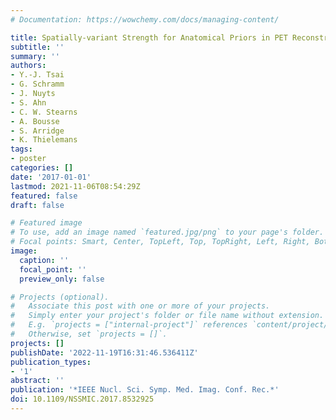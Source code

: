 ```yaml
---
# Documentation: https://wowchemy.com/docs/managing-content/

title: Spatially-variant Strength for Anatomical Priors in PET Reconstruction
subtitle: ''
summary: ''
authors:
- Y.-J. Tsai
- G. Schramm
- J. Nuyts
- S. Ahn
- C. W. Stearns
- A. Bousse
- S. Arridge
- K. Thielemans
tags:
- poster
categories: []
date: '2017-01-01'
lastmod: 2021-11-06T08:54:29Z
featured: false
draft: false

# Featured image
# To use, add an image named `featured.jpg/png` to your page's folder.
# Focal points: Smart, Center, TopLeft, Top, TopRight, Left, Right, BottomLeft, Bottom, BottomRight.
image:
  caption: ''
  focal_point: ''
  preview_only: false

# Projects (optional).
#   Associate this post with one or more of your projects.
#   Simply enter your project's folder or file name without extension.
#   E.g. `projects = ["internal-project"]` references `content/project/deep-learning/index.md`.
#   Otherwise, set `projects = []`.
projects: []
publishDate: '2022-11-19T16:31:46.536411Z'
publication_types:
- '1'
abstract: ''
publication: '*IEEE Nucl. Sci. Symp. Med. Imag. Conf. Rec.*'
doi: 10.1109/NSSMIC.2017.8532925
---
```

